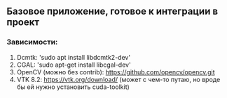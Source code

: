 ## Базовое приложение, готовое к интеграции в проект

### Зависимости:
1. Dcmtk: 'sudo apt install libdcmtk2-dev'
2. CGAL: 'sudo apt-get install libcgal-dev'
3. OpenCV (можно без contrib): https://github.com/opencv/opencv.git
4. VTK 8.2: https://vtk.org/download/ (может с чем-то путаю, но вроде бы ей нужно установить cuda-toolkit)

